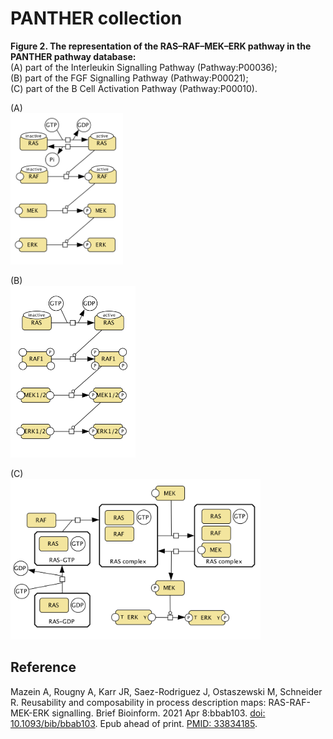 # PANTHER collection

**Figure 2. The representation of the RAS–RAF–MEK–ERK pathway in the PANTHER pathway database:**  
(A) part of the Interleukin Signalling Pathway (Pathway:P00036);  
(B) part of the FGF Signalling Pathway (Pathway:P00021);  
(C) part of the B Cell Activation Pathway (Pathway:P00010).  

(A)  
<img src="panther-fig2a.png" width="180"/> 

(B)  
<img src="panther-fig2b.png" width="200"/>

(C)  
<img src="panther-fig2c.png" width="400"/>

## Reference
Mazein A, Rougny A, Karr JR, Saez-Rodriguez J, Ostaszewski M, Schneider R. Reusability and composability in process description maps: RAS-RAF-MEK-ERK signalling. Brief Bioinform. 2021 Apr 8:bbab103. [doi: 10.1093/bib/bbab103](https://doi.org/10.1093/bib/bbab103). Epub ahead of print. [PMID: 33834185](https://pubmed.ncbi.nlm.nih.gov/33834185/).
